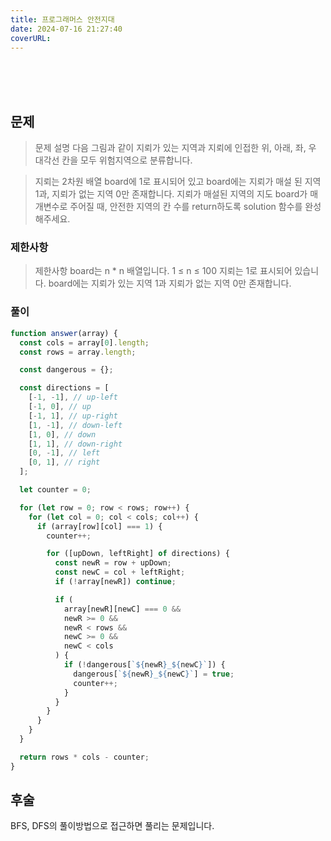 ```yaml
---
title: 프로그래머스 안전지대
date: 2024-07-16 21:27:40
coverURL: 
---
```

<br />
<br />
<br />

## 문제

> 문제 설명
다음 그림과 같이 지뢰가 있는 지역과 지뢰에 인접한 위, 아래, 좌, 우 대각선 칸을 모두 위험지역으로 분류합니다.

> 지뢰는 2차원 배열 board에 1로 표시되어 있고 board에는 지뢰가 매설 된 지역 1과, 지뢰가 없는 지역 0만 존재합니다.
지뢰가 매설된 지역의 지도 board가 매개변수로 주어질 때, 안전한 지역의 칸 수를 return하도록 solution 함수를 완성해주세요.

### 제한사항

> 제한사항
board는 n * n 배열입니다.
1 ≤ n ≤ 100
지뢰는 1로 표시되어 있습니다.
board에는 지뢰가 있는 지역 1과 지뢰가 없는 지역 0만 존재합니다.

### 풀이

```js
function answer(array) {
  const cols = array[0].length;
  const rows = array.length;

  const dangerous = {};

  const directions = [
    [-1, -1], // up-left
    [-1, 0], // up
    [-1, 1], // up-right
    [1, -1], // down-left
    [1, 0], // down
    [1, 1], // down-right
    [0, -1], // left
    [0, 1], // right
  ];

  let counter = 0;

  for (let row = 0; row < rows; row++) {
    for (let col = 0; col < cols; col++) {
      if (array[row][col] === 1) {
        counter++;

        for ([upDown, leftRight] of directions) {
          const newR = row + upDown;
          const newC = col + leftRight;
          if (!array[newR]) continue;

          if (
            array[newR][newC] === 0 &&
            newR >= 0 &&
            newR < rows &&
            newC >= 0 &&
            newC < cols
          ) {
            if (!dangerous[`${newR}_${newC}`]) {
              dangerous[`${newR}_${newC}`] = true;
              counter++;
            }
          }
        }
      }
    }
  }

  return rows * cols - counter;
}
```

## 후술

BFS, DFS의 풀이방법으로 접근하면 풀리는 문제입니다.